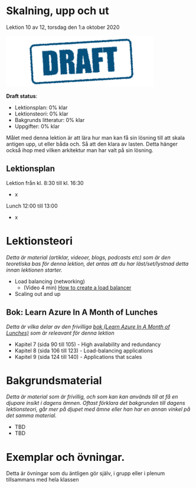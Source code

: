 # Skalning, upp och ut

Lektion 10 av 12, torsdag den 1:a oktober 2020

![Draft](/assets/images/draft.png)

**Draft status**:

* Lektionsplan: 0% klar
* Lektionsteori: 0% klar
* Bakgrunds litteratur: 0% klar
* Uppgifter: 0% klar

Målet med denna lektion är att lära hur man kan få sin lösning till att skala antigen upp, ut eller båda och. Så att den klara av lasten. Detta hänger också ihop med vilken arkitektur man har valt på sin lösning.

## Lektionsplan
Lektion från kl. 8:30 till kl. 16:30

* x

Lunch 12:00 till 13:00

* x

# Lektionsteori
*Detta är material (artiklar, videoer, blogs, podcasts etc) som är den teoretiska bas för denna lektion, det antas att du har läst/set/lystnad detta innan lektionen starter.*

* Load balancing (networking)
  * (Video 4 min) [How to create a load balancer](https://www.youtube.com/watch?v=-VMPzVoo5Nk)
* Scaling out and up

## Bok: Learn Azure In A Month of Lunches

*Detta är vilka delar av den frivilliga [bok (Learn Azure In A Month of Lunches)](info_learningmaterial.md) som är releavant för denna lektion*

* Kapitel 7 (sida 90 till 105) - High availability and redundancy
* Kapitel 8 (sida 106 till 123) - Load-balancing applications
* Kapitel 9 (sida 124 till 140) - Applications that scales

# Bakgrundsmaterial

*Detta är material som är frivillig, och som kan kan används till at få en djupare insikt i dagens ämnen. Oftast förklara det bakgrunden till dagens lektionsteori, går mer på djupet med ämne eller han har en annan vinkel på det samma material.*

* TBD
* TBD

# Exemplar och övningar. 

Detta är övningar som du äntligen gör själv, i grupp eller i plenum tillsammans med hela klassen